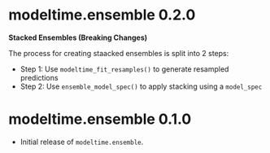 # modeltime.ensemble 0.2.0

__Stacked Ensembles (Breaking Changes)__

The process for creating staacked ensembles is split into 2 steps:

- Step 1: Use `modeltime_fit_resamples()` to generate resampled predictions
- Step 2: Use `ensemble_model_spec()` to apply stacking using a `model_spec`

# modeltime.ensemble 0.1.0

* Initial release of `modeltime.ensemble`.
